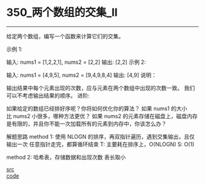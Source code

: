 # 350_两个数组的交集_II
---

给定两个数组，编写一个函数来计算它们的交集。

示例 1:

输入: nums1 = [1,2,2,1], nums2 = [2,2]
输出: [2,2]
示例 2:

输入: nums1 = [4,9,5], nums2 = [9,4,9,8,4]
输出: [4,9]
说明：

输出结果中每个元素出现的次数，应与元素在两个数组中出现的次数一致。
我们可以不考虑输出结果的顺序。
进阶:

如果给定的数组已经排好序呢？你将如何优化你的算法？
如果 nums1 的大小比 nums2 小很多，哪种方法更优？
如果 nums2 的元素存储在磁盘上，磁盘内存是有限的，并且你不能一次加载所有的元素到内存中，你该怎么办？


解题思路
method 1:
使用 NLOGN 的排序，再双指针遍历，遇到交集输出，且仅输出一次
任意指针走完，都算循环结束
T: 主要耗在排序上，O(NLOGN)
S: O(1)

method 2:
哈希表，存储数据和出现次数
表长取小

[src](https://leetcode-cn.com/problems/intersection-of-two-arrays-ii) <br>
[code](code/350.c) <br>
